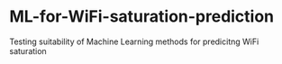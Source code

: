 # ML-for-WiFi-saturation-prediction
Testing suitability of Machine Learning methods for predicitng WiFi saturation
